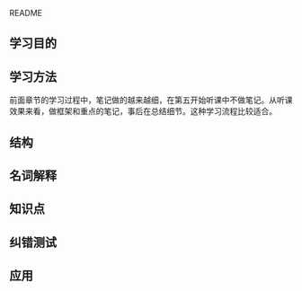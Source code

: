 README


## 学习目的



## 学习方法

前面章节的学习过程中，笔记做的越来越细，在第五开始听课中不做笔记。从听课效果来看，做框架和重点的笔记，事后在总结细节。这种学习流程比较适合。



## 结构



## 名词解释



## 知识点



## 纠错测试



## 应用


